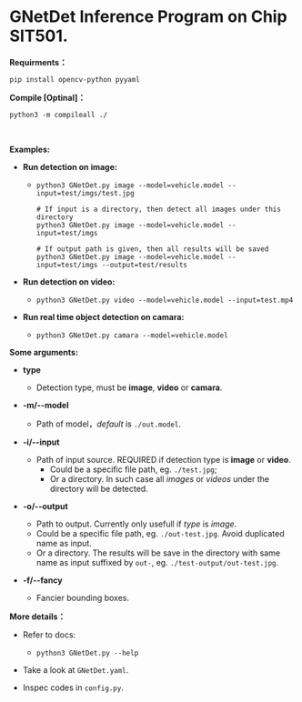 # **GNetDet** Inference Program on Chip SIT501.



**Requirments：**

```shell
pip install opencv-python pyyaml
```

   

**Compile [Optinal]：**

```shell
python3 -m compileall ./
```

​    

**Examples:**

- **Run detection on image:**

  - ```shell
    python3 GNetDet.py image --model=vehicle.model --input=test/imgs/test.jpg
    
    # If input is a directory, then detect all images under this directory
    python3 GNetDet.py image --model=vehicle.model --input=test/imgs
    
    # If output path is given, then all results will be saved
    python3 GNetDet.py image --model=vehicle.model --input=test/imgs --output=test/results
    ```

- **Run detection on video:**

  - ```shell
    python3 GNetDet.py video --model=vehicle.model --input=test.mp4
    ```

- **Run real time object detection on camara:**

  - ```shell
    python3 GNetDet.py camara --model=vehicle.model
    ```



**Some arguments:**

- **type**
  - Detection type, must be **image**, **video** or **camara**.

- **-m/--model**      
  - Path of model，*default* is  `./out.model`.
- **-i/--input** 
  - Path of input source. REQUIRED  if detection type is  **image** or **video**.
     - Could be a specific file path, eg. `./test.jpg`;
     - Or a directory. In such case all *images* or *videos* under the directory will be detected.
- **-o/--output**
     - Path to output.  Currently only usefull if *type* is *image*.
     - Could be a specific file path, eg. `./out-test.jpg`. Avoid duplicated name as input.
     - Or a directory. The results will be save in the directory with same name as input suffixed by `out-`, eg. `./test-output/out-test.jpg`.
- **-f/--fancy**
  - Fancier bounding boxes.



**More details：**

- Refer to docs:

  - ```
    python3 GNetDet.py --help
    ```

- Take a look at `GNetDet.yaml`.
- Inspec codes in `config.py`.
